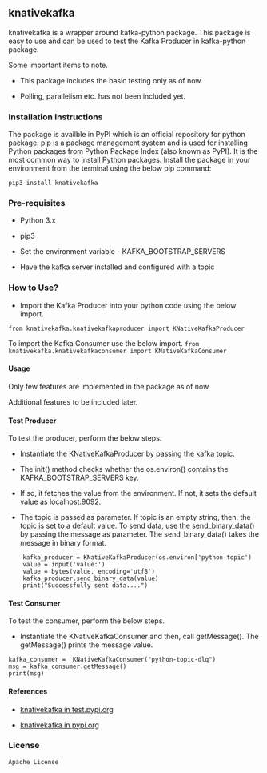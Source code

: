 ## knativekafka

knativekafka is a wrapper around kafka-python package. This package is easy to use and can be used to test the Kafka Producer in kafka-python package.

Some important items to note.

* This package includes the basic testing only as of now.

*  Polling, parallelism etc. has not been included yet.

### Installation Instructions

The package is availble in PyPI which is an official repository for python package.
pip is a package management system and is used for installing Python packages from Python Package Index (also known as PyPI). It is the most common way to install Python packages.
Install the package in your environment from the terminal using the below pip command:

`pip3 install knativekafka`


### Pre-requisites

- Python 3.x

- pip3

- Set the environment variable - KAFKA_BOOTSTRAP_SERVERS

- Have the kafka server installed and configured with a topic


### How to Use?

* Import the Kafka Producer into your python code using the below import.

`from knativekafka.knativekafkaproducer import KNativeKafkaProducer`

To import the Kafka Consumer use the below import.
`from knativekafka.knativekafkaconsumer import KNativeKafkaConsumer`
    

#### Usage

Only few features are implemented in the package as of now. 

Additional features to be included later.

#### Test Producer

To test the producer, perform the below steps.

* Instantiate the KNativeKafkaProducer by passing the kafka topic.

* The init() method checks whether the os.environ() contains the KAFKA_BOOTSTRAP_SERVERS key. 

* If so, it fetches the value from the environment. If not, it sets the default value as localhost:9092. 

* The topic is passed as parameter. If topic is an empty string, then, the topic is set to a default value. To send data, use the send_binary_data() by passing the message as parameter. The send_binary_data() takes the message in binary format.

```
    kafka_producer = KNativeKafkaProducer(os.environ['python-topic')
    value = input('value:')
    value = bytes(value, encoding='utf8')            
    kafka_producer.send_binary_data(value)    
    print("Successfully sent data....") 

```

#### Test Consumer

To test the consumer, perform the below steps.

* Instantiate the KNativeKafkaConsumer and then, call getMessage(). The getMessage() prints the message value.
                                                                      

```
kafka_consumer =  KNativeKafkaConsumer("python-topic-dlq")
msg = kafka_consumer.getMessage()    
print(msg)

```
#### References

- [knativekafka in test.pypi.org](https://test.pypi.org/project/knativekafka/0.1.1/)

- [knativekafka in pypi.org](https://pypi.org/project/knativekafka/0.1.1/)

### License

```
Apache License

```
